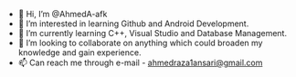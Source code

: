 - 👋 Hi, I’m @AhmedA-afk
- 👀 I’m interested in learning Github and Android Development.
- 🌱 I’m currently learning C++, Visual Studio and Database Management.
- 💞️ I’m looking to collaborate on anything which could broaden my knowledge and gain experience.
- 📫 Can reach me through e-mail - ahmedraza1ansari@gmail.com

<!---
AhmedA-afk/AhmedA-afk is a ✨ special ✨ repository because its `README.md` (this file) appears on your GitHub profile.
You can click the Preview link to take a look at your changes.
--->
